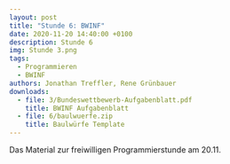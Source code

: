 ```yaml
---
layout: post
title: "Stunde 6: BWINF"
date: 2020-11-20 14:40:00 +0100
description: Stunde 6
img: Stunde 3.png
tags:
  - Programmieren
  - BWINF
authors: Jonathan Treffler, Rene Grünbauer
downloads:
  - file: 3/Bundeswettbewerb-Aufgabenblatt.pdf
    title: BWINF Aufgabenblatt
  - file: 6/baulwuerfe.zip
    title: Baulwürfe Template
---
```


Das Material zur freiwilligen Programmierstunde am 20.11.
